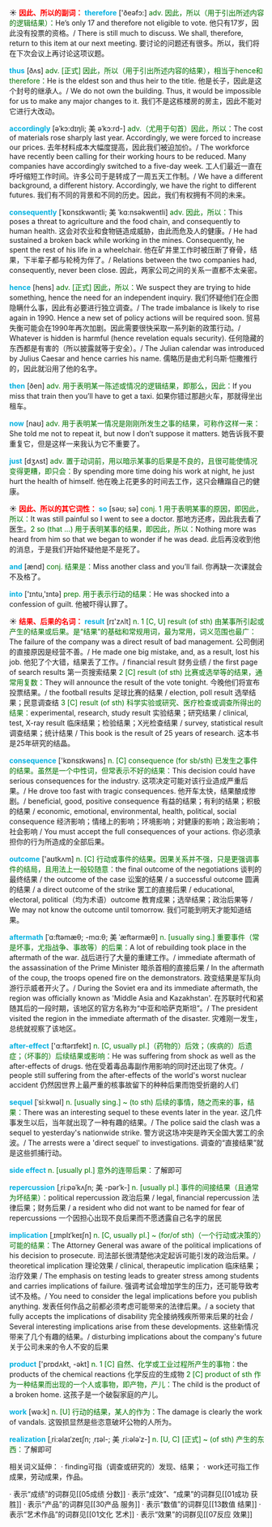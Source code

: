 ☀ <font color="red">**因此、所以的副词：**</font>
<font color="sky blue">**therefore**</font> ['ðeəfɔ:] 
<font color="rgb(227, 108, 9)">adv. 因此，所以（用于引出所述内容的逻辑结果）：</font>He’s only 17 and therefore not eligible to vote. 他只有17岁，因此没有投票的资格。/ There is still much to discuss. We shall, therefore, return to this item at our next meeting. 要讨论的问题还有很多。所以，我们将在下次会议上再讨论这项议题。

<font color="sky blue">**thus**</font> [ðʌs] 
<font color="rgb(227, 108, 9)">adv. [正式] 因此，所以（用于引出所述内容的结果），相当于hence和therefore：</font>He is the eldest son and thus heir to the title. 他是长子，因此是这个封号的继承人。/ We do not own the building. Thus, it would be impossible for us to make any major changes to it. 我们不是这栋楼房的房主，因此不能对它进行大改动。
           
<font color="sky blue">**accordingly**</font> [əˈkɔ:dɪŋli; 美 əˈkɔ:rd-]
<font color="rgb(227, 108, 9)">adv.（尤用于句首）因此，所以：</font>The cost of materials rose sharply last year. Accordingly, we were forced to increase our prices. 去年材料成本大幅度提高，因此我们被迫加价。/ The workforce have recently been calling for their working hours to be reduced. Many companies have accordingly switched to a five-day week. 工人们最近一直在呼吁缩短工作时间。许多公司于是转成了一周五天工作制。/ We have a different background, a different history. Accordingly, we have the right to different futures. 我们有不同的背景和不同的历史。因此，我们有权拥有不同的未来。
           
<font color="sky blue">**consequently**</font> [ˈkɒnsɪkwəntli; 美 ˈkɑ:nsəkwentli]
<font color="rgb(227, 108, 9)">adv. 因此，所以：</font>This poses a threat to agriculture and the food chain, and consequently to human health. 这会对农业和食物链造成威胁，由此而危及人的健康。/ He had sustained a broken back while working in the mines. Consequently, he spent the rest of his life in a wheelchair. 他在矿井里工作时被压断了脊骨，结果，下半辈子都与轮椅为伴了。/ Relations between the two companies had, consequently, never been close. 因此，两家公司之间的关系一直都不太亲密。
           
<font color="sky blue">**hence**</font> [hens]
<font color="rgb(227, 108, 9)">adv. [正式] 因此，所以：</font>We suspect they are trying to hide something, hence the need for an independent inquiry. 我们怀疑他们在企图隐瞒什么事，因此有必要进行独立调查。/ The trade imbalance is likely to rise again in 1990. Hence a new set of policy actions will be required soon. 贸易失衡可能会在1990年再次加剧。因此需要很快采取一系列新的政策行动。/ Whatever is hidden is harmful (hence revelation equals security). 任何隐藏的东西都是有害的（所以披露就等于安全）。/ The Julian calendar was introduced by Julius Caesar and hence carries his name. 儒略历是由尤利乌斯·恺撒推行的，因此就沿用了他的名字。

<font color="sky blue">**then**</font> [ðen] 
<font color="rgb(227, 108, 9)">adv. 用于表明某一陈述或情况的逻辑结果，即那么，因此：</font>If you miss that train then you’ll have to get a taxi. 如果你错过那趟火车，那就得坐出租车。

<font color="sky blue">**now**</font> [naʊ] 
<font color="rgb(227, 108, 9)">adv. 用于表明某一情况是刚刚所发生之事的结果，可称作这样一来：</font>She told me not to repeat it, but now I don’t suppose it matters. 她告诉我不要重复它，但是这样一来我认为它不重要了。

<font color="sky blue">**just**</font> [dӡʌst] 
<font color="rgb(227, 108, 9)">adv. 置于动词前，用以暗示某事的后果是不良的，且很可能使情况变得更糟，即只会：</font>By spending more time doing his work at night, he just hurt the health of himself. 他在晚上花更多的时间去工作，这只会糟蹋自己的健康。

☀ <font color="red">**因此、所以的其它词性：**</font>
<font color="sky blue">**so**</font> [səʊ; sə] 
<font color="rgb(227, 108, 9)">conj. 1 用于表明某事的原因，即因此，所以：</font>It was still painful so I went to see a doctor. 那地方还疼，因此我去看了医生。<font color="rgb(227, 108, 9)">2 so (that ...) 用于表明某事的结果，即因此，所以：</font>Nothing more was heard from him so that we began to wonder if he was dead. 此后再没收到他的消息，于是我们开始怀疑他是不是死了。

<font color="sky blue">**and**</font> [ænd] 
<font color="rgb(227, 108, 9)">conj. 结果是：</font>Miss another class and you’ll fail. 你再缺一次课就会不及格了。

<font color="sky blue">**into**</font> ['ɪntu,'ɪntə] 
<font color="rgb(227, 108, 9)">prep. 用于表示行动的结果：</font>He was shocked into a confession of guilt. 他被吓得认罪了。

☀ <font color="red">**结果、后果的名词：**</font>
<font color="sky blue">**result**</font> [rɪ'zʌlt] 
<font color="rgb(227, 108, 9)">n. 1 [C, U] result (of sth) 由某事所引起或产生的结果或后果。是“结果”的基础和常规用词，最为常用，词义范围也最广：</font>The failure of the company was a direct result of bad management. 公司倒闭的直接原因是经营不善。/ He made one big mistake, and, as a result, lost his job. 他犯了个大错，结果丢了工作。/ financial result 财务业绩 / the first page of search results 第一页搜索结果 <font color="rgb(227, 108, 9)">2 [C] result (of sth) 比赛或选举等的结果，通常用复数：</font>They will announce the result of the vote tonight. 今晚他们将宣布投票结果。/ the football results 足球比赛的结果 / election, poll result 选举结果；民意调查结 <font color="rgb(227, 108, 9)">3 [C] result (of sth) 科学实验或研究、医疗检查或调查所得出的结果：</font>experimental, research, study result 实验结果；研究结果 / clinical, test, X-ray result 临床结果；检验结果；X光检查结果 / survey, statistical result 调查结果；统计结果 / This book is the result of 25 years of research. 这本书是25年研究的结晶。

<font color="sky blue">**consequence**</font> ['kɒnsɪkwəns] 
<font color="rgb(227, 108, 9)">n. [C] consequence (for sb/sth) 已发生之事件的结果。虽然是一个中性词，但常表示不好的结果：</font>This decision could have serious consequences for the industry. 这项决定可能对该行业造成严重后果。/ He drove too fast with tragic consequences. 他开车太快，结果酿成惨剧。/ beneficial, good, positive consequence 有益的结果；有利的结果；积极的结果 / economic, emotional, environmental, health, political, social consequence 经济影响；情绪上的影响；环境影响；对健康的影响；政治影响；社会影响 / You must accept the full consequences of your actions. 你必须承担你的行为所造成的全部后果。

<font color="sky blue">**outcome**</font> ['aʊtkʌm] 
<font color="rgb(227, 108, 9)">n. [C] 行动或事件的结果。因果关系并不强，只是更强调事件的结局，且用法上一般较随意：</font>the final outcome of the negotiations 谈判的最终结果 / the outcome of the case 讼案的结果 / a successful outcome 圆满的结果 / a direct outcome of the strike 罢工的直接后果 / educational, electoral, political（均为术语）outcome 教育成果；选举结果；政治后果等 / We may not know the outcome until tomorrow. 我们可能到明天才能知道结果。
           
<font color="sky blue">**aftermath**</font> [ˈɑ:ftəmæθ; -mɑ:θ; 美 ˈæftərmæθ]
<font color="rgb(227, 108, 9)">n. [usually sing.] 重要事件（常是坏事，尤指战争、事故等）的后果：</font>A lot of rebuilding took place in the aftermath of the war. 战后进行了大量的重建工作。/ immediate aftermath of the assassination of the Prime Minister 暗杀首相的直接后果 / In the aftermath of the coup, the troops opened fire on the demonstrators. 政变结果是军队向游行示威者开火了。/ During the Soviet era and its immediate aftermath, the region was officially known as 'Middle Asia and Kazakhstan'. 在苏联时代和紧随其后的一段时期，该地区的官方名称为“中亚和哈萨克斯坦”。/ The president visited the region in the immediate aftermath of the disaster. 灾难刚一发生，总统就视察了该地区。
           
<font color="sky blue">**after-effect**</font> ['ɑ:ftərɪfekt]
<font color="rgb(227, 108, 9)">n. [C, usually pl.]（药物的）后效；（疾病的）后遗症；（坏事的）后续结果或影响：</font>He was suffering from shock as well as the after-effects of drugs. 他在受着毒品毒副作用影响的同时还出现了休克。/ people still suffering from the after-effects of the world's worst nuclear accident 仍然因世界上最严重的核事故留下的种种后果而饱受折磨的人们
                      
<font color="sky blue">**sequel**</font> [ˈsi:kwəl]
<font color="rgb(227, 108, 9)">n. [usually sing.] ~ (to sth) 后续的事情，随之而来的事，结果：</font>There was an interesting sequel to these events later in the year. 这几件事发生以后，当年就出现了一种有趣的结果。/ The police said the clash was a sequel to yesterday's nationwide strike. 警方说这场冲突是昨天全国大罢工的余波。/ The arrests were a 'direct sequel' to investigations. 调查的“直接结果”就是这些抓捕行动。
           
<font color="sky blue">**side effect**</font>
<font color="rgb(227, 108, 9)">n. [usually pl.] 意外的连带后果：</font>了解即可
 
<font color="sky blue">**repercussion**</font> [ˌri:pəˈkʌʃn; 美 -pərˈk-]
<font color="rgb(227, 108, 9)">n. [usually pl.] 事件的间接结果（且通常为坏结果）：</font>political repercussion 政治后果 / legal, financial repercussion 法律后果；财务后果 / a resident who did not want to be named for fear of repercussions 一个因担心出现不良后果而不愿透露自己名字的居民
           
<font color="sky blue">**implication**</font> [ˌɪmplɪˈkeɪʃn]
<font color="rgb(227, 108, 9)">n. [C, usually pl.] ~ (for/of sth)（一个行动或决策的）可能的结果：</font>The Attorney General was aware of the political implications of his decision to prosecute. 司法部长很清楚他决定起诉可能引发的政治后果。/ theoretical implication 理论效果 / clinical, therapeutic implication 临床结果；治疗效果 / The emphasis on testing leads to greater stress among students and carries implications of failure. 强调考试会增加学生的压力，还可能导致考试不及格。/ You need to consider the legal implications before you publish anything. 发表任何作品之前都必须考虑可能带来的法律后果。/ a society that fully accepts the implications of disability 完全接纳残疾所带来后果的社会 / Several interesting implications arise from these developments. 这些新情况带来了几个有趣的结果。/ disturbing implications about the company's future 关于公司未来的令人不安的后果

<font color="sky blue">**product**</font> ['prɒdʌkt, -əkt] 
<font color="rgb(227, 108, 9)">n. 1 [C] 自然、化学或工业过程所产生的事物：</font>the products of the chemical reactions 化学反应的生成物 <font color="rgb(227, 108, 9)">2 [C] product of sth 作为一种结果而出现的一个人或事物，即产物，产儿：</font>The child is the product of a broken home. 这孩子是一个破裂家庭的产儿。

<font color="sky blue">**work**</font> [wə:k] 
<font color="rgb(227, 108, 9)">n. [U] 行动的结果，某人的作为：</font>The damage is clearly the work of vandals. 这毁损显然是些恣意破坏公物的人所为。

<font color="sky blue">**realization**</font> [ˌri:əlaɪˈzeɪʃn; ˌrɪəl-; 美 ˌri:ələˈz-]
<font color="rgb(227, 108, 9)">n. [U, C] [正式] ~ (of sth) 产生的东西：</font>了解即可

相关词义延伸：
· finding可指（调查或研究的）发现、结果；
· work还可指工作成果，劳动成果，作品。

· 表示“成绩”的词群见[[05成绩 分数]]
· 表示“成效”、“成果”的词群见[[01成功 获胜]]
· 表示“产品”的词群见[[30产品 服务]]
· 表示“数值”的词群见[[13数值 结果]]
· 表示“艺术作品”的词群见[[01文化 艺术]]
· 表示“效果”的词群见[[07反应 效果]]
